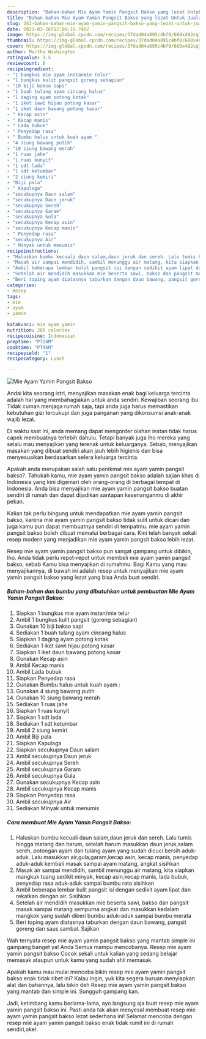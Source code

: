 ```yaml
---
description: "Bahan-bahan Mie Ayam Yamin Pangsit Bakso yang lezat Untuk Jualan"
title: "Bahan-bahan Mie Ayam Yamin Pangsit Bakso yang lezat Untuk Jualan"
slug: 243-bahan-bahan-mie-ayam-yamin-pangsit-bakso-yang-lezat-untuk-jualan
date: 2021-03-26T12:06:19.740Z
image: https://img-global.cpcdn.com/recipes/37dad04a895c4bf0/680x482cq70/mie-ayam-yamin-pangsit-bakso-foto-resep-utama.jpg
thumbnail: https://img-global.cpcdn.com/recipes/37dad04a895c4bf0/680x482cq70/mie-ayam-yamin-pangsit-bakso-foto-resep-utama.jpg
cover: https://img-global.cpcdn.com/recipes/37dad04a895c4bf0/680x482cq70/mie-ayam-yamin-pangsit-bakso-foto-resep-utama.jpg
author: Martha Washington
ratingvalue: 3.5
reviewcount: 8
recipeingredient:
- "1 bungkus mie ayam instanmie telur"
- "1 bungkus kulit pangsit goreng sebagian"
- "10 biji bakso sapi"
- "1 buah tulang ayam cincang halus"
- "1 daging ayam potong kotak"
- "1 iket sawi hijau potong kasar"
- "1 iket daun bawang potong kasar"
- " Kecap asin"
- " Kecap manis"
- " Lada bubuk"
- " Penyedap rasa"
- " Bumbu halus untuk kuah ayam "
- "4 siung bawang putih"
- "10 siung bawang merah"
- "1 ruas jahe"
- "1 ruas kunyit"
- "1 sdt lada"
- "1 sdt ketumbar"
- "2 siung kemiri"
- "Biji pala"
- " Kapulaga"
- "secukupnya Daun salam"
- "secukupnya Daun jeruk"
- "secukupnya Sereh"
- "secukupnya Garam"
- "secukupnya Gula"
- "secukupnya Kecap asin"
- "secukupnya Kecap manis"
- " Penyedap rasa"
- "secukupnya Air"
- " Minyak untuk menumis"
recipeinstructions:
- "Haluskan bumbu kecuali daun salam,daun jeruk dan sereh. Lalu tumis hingga matang dan harum, setelah harum masukkan daun jeruk,salam sereh, potongan ayam dan tulang ayam yang sudah dicuci bersih aduk-aduk. Lalu masukkan air,gula,garam,kecap asin, kecap manis, penyedap aduk-aduk kembali masak sampai ayam matang, angkat sisihkan"
- "Masak air sampai mendidih, sambil menunggu air matang, kita siapkan mangkuk tuang sedikit minyak, kecap asin,kecap manis, lada bubuk, penyedap rasa aduk-aduk sampai bumbu rata sisihkan"
- "Ambil beberapa lembar kulit pangsit isi dengan sedikit ayam lipat dan rekatkan dengan air. Sisihkan"
- "Setelah air mendidih masukkan mie beserta sawi, bakso dan pangsit masak sampai matang sempurna angkat dan masukkan kedalam mangkok yang sudah diberi bumbu aduk-aduk sampai bumbu merata"
- "Beri toping ayam diatasnya taburkan dengan daun bawang, pangsit goreng dan saus sambal. Sajikan"
categories:
- Resep
tags:
- mie
- ayam
- yamin

katakunci: mie ayam yamin 
nutrition: 285 calories
recipecuisine: Indonesian
preptime: "PT24M"
cooktime: "PT45M"
recipeyield: "1"
recipecategory: Lunch

---
```



![Mie Ayam Yamin Pangsit Bakso](https://img-global.cpcdn.com/recipes/37dad04a895c4bf0/680x482cq70/mie-ayam-yamin-pangsit-bakso-foto-resep-utama.jpg)

Andai kita seorang istri, menyajikan masakan enak bagi keluarga tercinta adalah hal yang membahagiakan untuk anda sendiri. Kewajiban seorang ibu Tidak cuman menjaga rumah saja, tapi anda juga harus memastikan kebutuhan gizi tercukupi dan juga panganan yang dikonsumsi anak-anak wajib lezat.

Di waktu  saat ini, anda memang dapat mengorder olahan instan tidak harus capek membuatnya terlebih dahulu. Tetapi banyak juga lho mereka yang selalu mau menyajikan yang terenak untuk keluarganya. Sebab, menyajikan masakan yang dibuat sendiri akan jauh lebih higienis dan bisa menyesuaikan berdasarkan selera keluarga tercinta. 



Apakah anda merupakan salah satu penikmat mie ayam yamin pangsit bakso?. Tahukah kamu, mie ayam yamin pangsit bakso adalah sajian khas di Indonesia yang kini digemari oleh orang-orang di berbagai tempat di Indonesia. Anda bisa menyajikan mie ayam yamin pangsit bakso buatan sendiri di rumah dan dapat dijadikan santapan kesenanganmu di akhir pekan.

Kalian tak perlu bingung untuk mendapatkan mie ayam yamin pangsit bakso, karena mie ayam yamin pangsit bakso tidak sulit untuk dicari dan juga kamu pun dapat membuatnya sendiri di tempatmu. mie ayam yamin pangsit bakso boleh dibuat memalui berbagai cara. Kini telah banyak sekali resep modern yang menjadikan mie ayam yamin pangsit bakso lebih lezat.

Resep mie ayam yamin pangsit bakso pun sangat gampang untuk dibikin, lho. Anda tidak perlu repot-repot untuk membeli mie ayam yamin pangsit bakso, sebab Kamu bisa menyajikan di rumahmu. Bagi Kamu yang mau menyajikannya, di bawah ini adalah resep untuk menyajikan mie ayam yamin pangsit bakso yang lezat yang bisa Anda buat sendiri.

<!--inarticleads1-->

##### Bahan-bahan dan bumbu yang dibutuhkan untuk pembuatan Mie Ayam Yamin Pangsit Bakso:

1. Siapkan 1 bungkus mie ayam instan/mie telur
1. Ambil 1 bungkus kulit pangsit (goreng sebagian)
1. Gunakan 10 biji bakso sapi
1. Sediakan 1 buah tulang ayam cincang halus
1. Siapkan 1 daging ayam potong kotak
1. Sediakan 1 iket sawi hijau potong kasar
1. Siapkan 1 iket daun bawang potong kasar
1. Gunakan  Kecap asin
1. Ambil  Kecap manis
1. Ambil  Lada bubuk
1. Siapkan  Penyedap rasa
1. Gunakan  Bumbu halus untuk kuah ayam :
1. Gunakan 4 siung bawang putih
1. Gunakan 10 siung bawang merah
1. Sediakan 1 ruas jahe
1. Siapkan 1 ruas kunyit
1. Siapkan 1 sdt lada
1. Sediakan 1 sdt ketumbar
1. Ambil 2 siung kemiri
1. Ambil Biji pala
1. Siapkan  Kapulaga
1. Siapkan secukupnya Daun salam
1. Ambil secukupnya Daun jeruk
1. Ambil secukupnya Sereh
1. Ambil secukupnya Garam
1. Ambil secukupnya Gula
1. Gunakan secukupnya Kecap asin
1. Ambil secukupnya Kecap manis
1. Siapkan  Penyedap rasa
1. Ambil secukupnya Air
1. Sediakan  Minyak untuk menumis




<!--inarticleads2-->

##### Cara membuat Mie Ayam Yamin Pangsit Bakso:

1. Haluskan bumbu kecuali daun salam,daun jeruk dan sereh. Lalu tumis hingga matang dan harum, setelah harum masukkan daun jeruk,salam sereh, potongan ayam dan tulang ayam yang sudah dicuci bersih aduk-aduk. Lalu masukkan air,gula,garam,kecap asin, kecap manis, penyedap aduk-aduk kembali masak sampai ayam matang, angkat sisihkan
1. Masak air sampai mendidih, sambil menunggu air matang, kita siapkan mangkuk tuang sedikit minyak, kecap asin,kecap manis, lada bubuk, penyedap rasa aduk-aduk sampai bumbu rata sisihkan
1. Ambil beberapa lembar kulit pangsit isi dengan sedikit ayam lipat dan rekatkan dengan air. Sisihkan
1. Setelah air mendidih masukkan mie beserta sawi, bakso dan pangsit masak sampai matang sempurna angkat dan masukkan kedalam mangkok yang sudah diberi bumbu aduk-aduk sampai bumbu merata
1. Beri toping ayam diatasnya taburkan dengan daun bawang, pangsit goreng dan saus sambal. Sajikan




Wah ternyata resep mie ayam yamin pangsit bakso yang mantab simple ini gampang banget ya! Anda Semua mampu mencobanya. Resep mie ayam yamin pangsit bakso Cocok sekali untuk kalian yang sedang belajar memasak ataupun untuk kamu yang sudah ahli memasak.

Apakah kamu mau mulai mencoba bikin resep mie ayam yamin pangsit bakso enak tidak ribet ini? Kalau ingin, yuk kita segera buruan menyiapkan alat dan bahannya, lalu bikin deh Resep mie ayam yamin pangsit bakso yang mantab dan simple ini. Sungguh gampang kan. 

Jadi, ketimbang kamu berlama-lama, ayo langsung aja buat resep mie ayam yamin pangsit bakso ini. Pasti anda tak akan menyesal membuat resep mie ayam yamin pangsit bakso lezat sederhana ini! Selamat mencoba dengan resep mie ayam yamin pangsit bakso enak tidak rumit ini di rumah sendiri,oke!.

